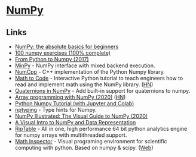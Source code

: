 # [NumPy](https://www.numpy.org/)

## Links

- [NumPy: the absolute basics for beginners](https://numpy.org/devdocs/user/absolute_beginners.html)
- [100 numpy exercises (100% complete)](https://github.com/rougier/numpy-100)
- [From Python to Numpy (2017)](https://www.labri.fr/perso/nrougier/from-python-to-numpy/)
- [MinPy](https://github.com/dmlc/minpy) - NumPy interface with mixed backend execution.
- [NumCpp](https://github.com/dpilger26/NumCpp) - C++ implementation of the Python Numpy library.
- [Math to Code](https://mathtocode.com/) - Interactive Python tutorial to teach engineers how to read and implement math using the NumPy library. ([HN](https://news.ycombinator.com/item?id=23513438))
- [Quaternions in NumPy](https://github.com/moble/quaternion) - Add built-in support for quaternions to numpy.
- [Array programming with NumPy (2020)](https://www.nature.com/articles/s41586-020-2649-2) ([HN](https://news.ycombinator.com/item?id=24501511))
- [Python Numpy Tutorial (with Jupyter and Colab)](https://cs231n.github.io/python-numpy-tutorial/)
- [nptyping](https://github.com/ramonhagenaars/nptyping) - Type hints for Numpy.
- [NumPy Illustrated: The Visual Guide to NumPy (2020)](https://medium.com/better-programming/numpy-illustrated-the-visual-guide-to-numpy-3b1d4976de1d)
- [A Visual Intro to NumPy and Data Representation](https://jalammar.github.io/visual-numpy/)
- [RipTable](https://github.com/rtosholdings/riptable) - All in one, high performance 64 bit python analytics engine for numpy arrays with multithreaded support.
- [Math Inspector](https://github.com/MathInspector/MathInspector) - Visual programing environment for scientific computing with python. Based on numpy & scipy. ([Web](https://mathinspector.com/))
